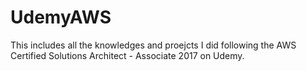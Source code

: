 # UdemyAWS
This includes all the knowledges and proejcts I did following the AWS Certified Solutions Architect - Associate 2017 on Udemy.
